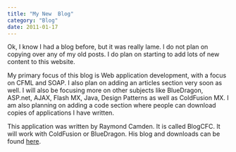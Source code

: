 ```yaml
---
title: "My New  Blog"
category: "Blog"
date: 2011-01-17
---
```



Ok, I know I had a blog before, but it was really lame. I do not plan on copying over any of my old posts. I do plan on starting to add lots of new content to this website.

My primary focus of this blog is Web application development, with a focus on CFML and SOAP. I also plan on adding an articles section very soon as well. I will also be focusing more on other subjects like BlueDragon, ASP.net, AJAX, Flash MX, Java, Design Patterns as well as ColdFusion MX. I am also planning on adding a code section where people can download copies of applications I have written.

This application was written by Raymond Camden. It is called BlogCFC. It will work with ColdFusion or BlueDragon. His blog and downloads can be found [here](http://www.camdenfamily.com/morpheus/blog/).